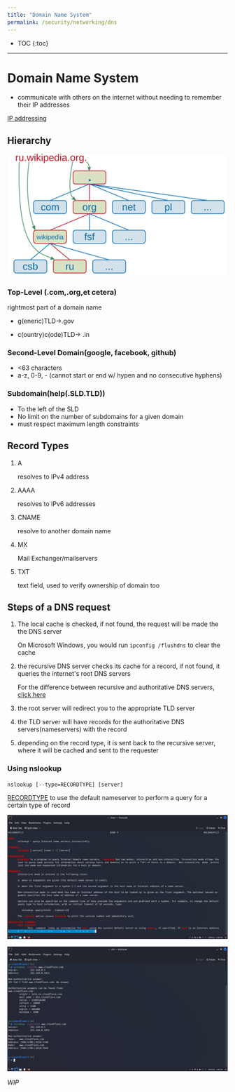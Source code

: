 ```yaml
---
title: "Domain Name System"
permalink: /security/networking/dns
---
```



* TOC
{:toc}

---

# Domain Name System
<!-- TODO dnsenum -->

- communicate with others on the internet without needing to remember their IP addresses

[IP addressing](ip_addressing.md)

## Hierarchy

![](img/dns_hierarchy.svg)

### Top-Level (.com,.org,et cetera)

rightmost part of a domain name

- g(eneric)TLD->.gov

- c(ountry)c(ode)TLD-> .in

### Second-Level Domain(google, facebook, github)

- <63 characters
- a-z, 0-9, - (cannot start or end w/ hypen and no consecutive hyphens)

### Subdomain(help(.SLD.TLD))

- To the left of the SLD
- No limit on the number of subdomains for a given domain
- must respect maximum length constraints

## Record Types

1. A

   resolves to IPv4 address

2. AAAA

   resolves to IPv6 addresses

3. CNAME

   resolve to another domain name

4. MX

   Mail Exchanger/mailservers

5. TXT

   text field, used to verify ownership of domain too

## Steps of a DNS request

1. The local cache is checked, if not found, the request will be made the the DNS server

   On Microsoft Windows, you would run `ipconfig /flushdns` to clear the cache

2. the recursive DNS server checks its cache for a record, if not found, it queries the internet's root DNS servers

   For the difference between recursive and authoritative DNS servers, [click here](https://umbrella.cisco.com/blog/what-is-the-difference-between-authoritative-and-recursive-dns-nameservers)

3. the root server will redirect you to the appropriate TLD server

4. the TLD server will have records for the authoritative DNS servers(nameservers) with the record

5. depending on the record type, it is sent back to the recursive server, where it will be cached and sent to the requester

### Using nslookup

`nslookup [--type=RECORDTYPE] [server]`

[RECORDTYPE](#record-types)
to use the default nameserver to perform a query for a certain type of record

![](img/nslookup.png)

![](img/nslookup2.png)

<!-- ## DNSSEC

## OSCP stapling -->

<!-- dnssec, ocsp stapling, denial o existence, recommended servers -->

_WIP_
